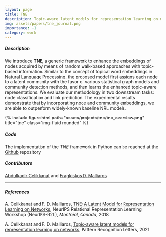 ```yaml
---
layout: page
title: TNE
description: Topic-aware latent models for representation learning on networks
img: assets/papers/tne_journal.png
importance: -1
category: work
---
```


##### **Description**
We introduce **TNE**, a generic framework to enhance the embeddings of nodes acquired by means of random walk-based approaches with topic-based information. Similar to the concept of topical word embeddings in Natural Language Processing, the proposed model first assigns each node to a latent community  with the favor of various statistical graph models and community detection methods, and then learns the enhanced topic-aware representations. We evaluate our methodology in two downstream tasks: node classification and link prediction. The experimental results demonstrate that by incorporating node and community embeddings, we are able to outperform widely-known baseline NRL models.


<div class="row justify-content-sm-center">
    <div class="col-sm-12 mt-3 mt-md-0">
        {% include figure.html path="assets/projects/tne/tne_overview.png" title="tne" class="img-fluid rounded" %}
    </div>
</div>

##### **Code**
The implementation of the *TNE* framework in Python can be reached at the [Github](https://github.com/abdcelikkanat/TNE) repository.

##### **Contributors**
[Abdulkadir Çelikkanat](http://abdcelikkanat.github.io/) and [Fragkiskos D. Malliaros](http://fragkiskos.me)

---
##### **References**
A. Celikkanat and F. D. Malliaros, [TNE: A Latent Model for Representation Learning on Networks](/assets/pdf/TNE_NeurIPS_R2L_2018.pdf), NeurIPS Relational Representation Learning Workshop (NeurIPS-R2L), *Montréal*, *Canada*, 2018

A. Celikkanat and F. D. Malliaros, [Topic-aware latent models for representation learning on networks](https://doi.org/10.1016/j.patrec.2021.01.006), Pattern Recognition Letters, 2021